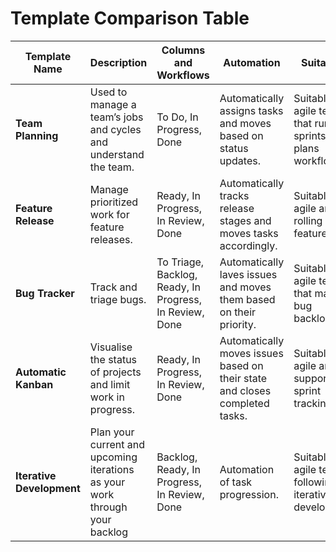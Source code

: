 # Template Comparison Table
| Template Name         | Description                                      | Columns and Workflows                            | Automation                                         | Suitability                                      |
|----------------------|--------------------------------------------------|-------------------------------------------------|--------------------------------------------------|------------------------------------------------|
| **Team Planning**   | Used to manage a team’s jobs and cycles and understand the team. | To Do, In Progress, Done                        | Automatically assigns tasks and moves based on status updates. | Suitable for agile teams that run sprints and plans workflows. |
| **Feature Release**  | Manage prioritized work for feature releases.    | Ready, In Progress, In Review, Done            | Automatically tracks release stages and moves tasks accordingly. | Suitable for agile and rolling out features. |
| **Bug Tracker**     | Track and triage bugs.                            | To Triage, Backlog, Ready, In Progress, In Review, Done | Automatically laves issues and moves them based on their priority. | Suitable for agile teams that manage bug backlogs. |
| **Automatic Kanban** | Visualise the status of projects and limit work in progress. | Ready, In Progress, In Review, Done            | Automatically moves issues based on their state and closes completed tasks. | Suitable for agile and supports sprint tracking. |
| **Iterative Development** | Plan your current and upcoming iterations as your work through your backlog | Backlog, Ready, In Progress, In Review, Done | Automation of task progression. | Suitable for agile teams following iterative development. |
